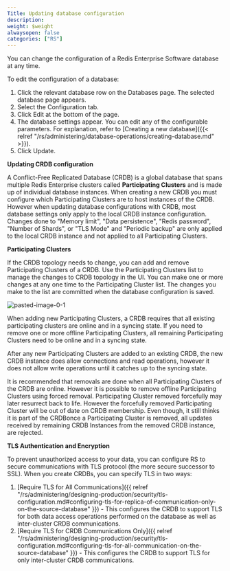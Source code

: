 ```yaml
---
Title: Updating database configuration
description: 
weight: $weight
alwaysopen: false
categories: ["RS"]
---
```

You can change the configuration of a Redis Enterprise Software
database at any time.

To edit the configuration of a database:

1. Click the relevant database row on the Databases page. The selected
    database page appears.
1. Select the Configuration tab.
1. Click Edit at the bottom of the page.
1. The database settings appear. You can edit any of the configurable
    parameters. For explanation, refer to
    [Creating a new
    database]({{< relref "/rs/administering/database-operations/creating-database.md" >}}).
1. Click Update.

**Updating CRDB configuration**

A Conflict-Free Replicated Database (CRDB) is a global database that
spans multiple Redis Enterprise clusters called
**Participating Clusters** and is made up
of individual database instances. When creating a new CRDB you must
configure which Participating Clusters are to host instances of the
CRDB. However when updating database configurations with CRDB, most
database settings only apply to the local CRDB instance configuration.
Changes done to "Memory limit", "Data persistence", "Redis password",
"Number of Shards", or "TLS Mode" and "Periodic backup" are only applied
to the local CRDB instance and not applied to all Participating
Clusters.

**Participating Clusters**

If the CRDB topology needs to change, you can add and remove
Participating Clusters of a CRDB. Use the Participating Clusters list to
manage the changes to CRDB topology in the UI. You can make one or more
changes at any one time to the Participating Cluster list. The changes
you make to the list are committed when the database configuration is
saved.

![pasted-image-0-1](/images/rs/pasted-image-0-1.png?width=1534&height=233)

When adding new Participating Clusters, a CRDB requires that all
existing participating clusters are online and in a syncing state. If
you need to remove one or more offline Participating Clusters, all
remaining Participating Clusters need to be online and in a syncing
state.

After any new Participating Clusters are added to an existing CRDB, the
new CRDB instance does allow connections and read operations, however it
does not allow write operations until it catches up to the syncing
state.

It is recommended that removals are done when all Participating
Clusters of the CRDB are online. However it is possible to remove
offline Participating Clusters using forced removal. Participating
Cluster removed forcefully may later resurrect back to life. However the
forcefully removed Participating Cluster will be out of date on CRDB
membership. Even though, it still thinks it is part of the CRDBonce a
Participating Cluster is removed, all updates received by remaining CRDB
Instances from the removed CRDB instance, are
rejected.

**TLS Authentication and Encryption**

To prevent unauthorized access to your data, you can configure RS to secure
communications with TLS protocol (the more secure successor to SSL). When you create
CRDBs, you can specify TLS in two ways:

1. [Require TLS for All Communications]({{ relref "/rs/administering/designing-production/security/tls-configuration.md#configuring-tls-for-replica-of-communication-only-on-the-source-database" }}) -
    This configures the CRDB to support TLS for both data access operations performed
    on the database as well as inter-cluster CRDB communications.
1. [Require TLS for CRDB Communications Only]({{ relref "/rs/administering/designing-production/security/tls-configuration.md#configuring-tls-for-all-communication-on-the-source-database" }}) -
    This configures the CRDB to support TLS for only inter-cluster CRDB communications.

